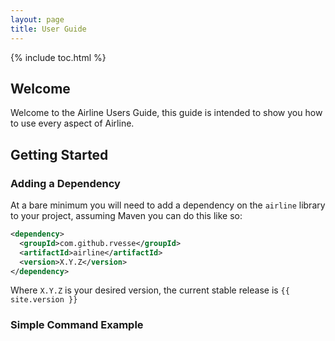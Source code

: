 ```yaml
---
layout: page
title: User Guide
---
```


{% include toc.html %}

## Welcome

Welcome to the Airline Users Guide, this guide is intended to show you how to use every aspect of Airline.

## Getting Started

### Adding a Dependency

At a bare minimum you will need to add a dependency on the `airline` library to your project, assuming Maven you can do this like so:

```xml
<dependency>
  <groupId>com.github.rvesse</groupId>
  <artifactId>airline</artifactId>
  <version>X.Y.Z</version>
</dependency>
```

Where `X.Y.Z` is your desired version, the current stable release is `{{ site.version }}`

### Simple Command Example

```java

```
